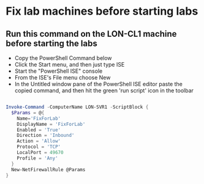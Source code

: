 # Fix lab machines before starting labs

## Run this command on the LON-CL1 machine before starting the labs  

- Copy the PowerShell Command below
- Click the Start menu, and then just type ISE
- Start the "PowerShell ISE" console
- From the ISE's File menu choose New
- In the Untitled window pane of the PowerShell ISE editor paste the copied command, and then hit the green 'run script' icon in the toolbar


```PowerShell 

Invoke-Command -ComputerName LON-SVR1 -ScriptBlock {
  $Params = @{
    Name='FixForLab'
    DisplayName = 'FixForLab' 
    Enabled = 'True' 
    Direction = 'Inbound' 
    Action = 'Allow' 
    Protocol = 'TCP' 
    LocalPort = 49670 
    Profile = 'Any'
  }
  New-NetFirewallRule @Params
}

```
